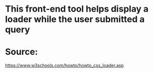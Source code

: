 # This front-end tool helps display a loader while the user submitted a query
# Source:
https://www.w3schools.com/howto/howto_css_loader.asp
